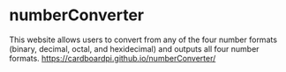 # numberConverter
This website allows users to convert from any of the four number formats (binary, decimal, octal, and hexidecimal) and outputs all four number formats.
https://cardboardpi.github.io/numberConverter/
